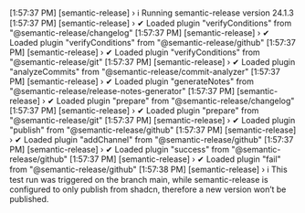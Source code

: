 [1:57:37 PM] [semantic-release] › ℹ  Running semantic-release version 24.1.3
[1:57:37 PM] [semantic-release] › ✔  Loaded plugin "verifyConditions" from "@semantic-release/changelog"
[1:57:37 PM] [semantic-release] › ✔  Loaded plugin "verifyConditions" from "@semantic-release/github"
[1:57:37 PM] [semantic-release] › ✔  Loaded plugin "verifyConditions" from "@semantic-release/git"
[1:57:37 PM] [semantic-release] › ✔  Loaded plugin "analyzeCommits" from "@semantic-release/commit-analyzer"
[1:57:37 PM] [semantic-release] › ✔  Loaded plugin "generateNotes" from "@semantic-release/release-notes-generator"
[1:57:37 PM] [semantic-release] › ✔  Loaded plugin "prepare" from "@semantic-release/changelog"
[1:57:37 PM] [semantic-release] › ✔  Loaded plugin "prepare" from "@semantic-release/git"
[1:57:37 PM] [semantic-release] › ✔  Loaded plugin "publish" from "@semantic-release/github"
[1:57:37 PM] [semantic-release] › ✔  Loaded plugin "addChannel" from "@semantic-release/github"
[1:57:37 PM] [semantic-release] › ✔  Loaded plugin "success" from "@semantic-release/github"
[1:57:37 PM] [semantic-release] › ✔  Loaded plugin "fail" from "@semantic-release/github"
[1:57:38 PM] [semantic-release] › ℹ  This test run was triggered on the branch main, while semantic-release is configured to only publish from shadcn, therefore a new version won’t be published.
